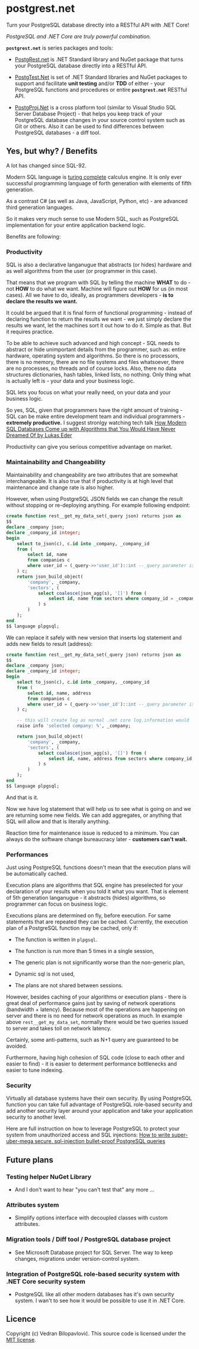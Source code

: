 ﻿# postgrest.net

Turn your PostgreSQL database directly into a RESTful API with .NET Core!

*PostgreSQL and .NET Core are truly powerful combination.*

**`postgrest.net`** is series packages and tools:

- [PostgRest.net](https://github.com/vbilopav/postgrest.net/tree/master/PostgRest.net) is .NET Standard library and NuGet package that turns your PostgreSQL database directly into a RESTful API.

- [PostgTest.Net](https://github.com/vbilopav/postgrest.net/tree/master/PostgTest.Net) is set of .NET Standard libraries and NuGet packages to support and facilitate **unit testing** and/or **TDD** of either - your PostgreSQL functions and procedures or entire **`postgrest.net`** RESTful API.

- [PostgProj.Net](https://github.com/vbilopav/postgrest.net/tree/master/TBD) is a cross platform tool (similar to Visual Studio SQL Server Database Project) - that helps you keep track of your PostgreSQL database changes in your source control system such as Git or others. Also it can be used to find differences between PostgreSQL databases - a diff tool.

## Yes, but why? / Benefits

A lot has changed since SQL-92.

Modern SQL language is [turing complete](https://en.wikipedia.org/wiki/Turing_completeness) calculus engine. It is only ever successful programming language of forth generation with elements of fifth generation.

As a contrast C# (as well as Java, JavaScript, Python, etc) - are advanced third generation languages.

So it makes very much sense to use Modern SQL, such as PostgreSQL implementation for your entire application backend logic.

Benefits are following:

### Productivity

SQL is also a declarative langanugue that abstracts (or hides) hardware and as well algorithms from the user (or programmer in this case).

That means that we program with SQL by telling the machine **WHAT** to do - not **HOW** to do what we want. Machine will figure out **HOW** for us (in most cases). All we have to do, ideally, as programmers developers - **is to declare the results we want.**

It could be argued that it is final form of functional programming - instead of declaring function to return the results we want - we just simply declare the results we want, let the machines sort it out how to do it. Simple as that. But it requires practice.

To be able to achieve such advanced and high concept - SQL needs to abstract or hide unimportant details from the programmer, such as: entire hardware, operating system and algorithms. So there is no processors, there is no memory, there are no file systems and files whatsoever, there are no processes, no threads and of course locks. Also, there no data structures dictionaries, hash tables, linked lists, no nothing. Only thing what is actually left is - your data and your business logic.

SQL lets you focus on what your really need, on your data and your business logic.

So yes, SQL, given that programmers have the right amount of training - SQL can be make entire development team and individual programmers - **extremely productive.**
I suggest stronlgy watching tech talk [How Modern SQL Databases Come up with Algorithms that You Would Have Never Dreamed Of by Lukas Eder](https://www.youtube.com/watch?v=wTPGW1PNy_Y)

Productivity can give you serious competitive advantage on market.

### Maintainability and Changeability

Maintainability and changeability are two attributes that are somewhat interchangeable.
It is also true that if productivity is at high level that maintenance and change rate is also higher.

However, when using PostgreSQL JSON fields we can change the result without stopping or re-deploying anything. 
For example following endpoint:

```sql
create function rest__get_my_data_set(_query json) returns json as
$$
declare _company json;
declare _company_id integer;
begin
	select to_json(c), c.id into _company, _company_id
	from (
		select id, name
		from companies c
		where user_id = (_query->>'user_id')::int --_query parameter is query string serialized to json
	) c;
	return json_build_object(
		'company', _company,
		'sectors', (
			select coalesce(json_agg(s), '[]') from (
				select id, name from sectors where company_id = _company_id order by company_id
			) s
		)
	);
end
$$ language plpgsql;
```

We can replace it safely with new version that inserts log statement and adds new fields to result (address):

```sql
create function rest__get_my_data_set(_query json) returns json as
$$
declare _company json;
declare _company_id integer;
begin
	select to_json(c), c.id into _company, _company_id
	from (
		select id, name, address
		from companies c
		where user_id = (_query->>'user_id')::int --_query parameter is query string serialized to json
	) c;

	-- this will create log as normal .net core log.information would
	raise info 'selected company: %', _company;

	return json_build_object(
		'company', _company,
		'sectors', (
			select coalesce(json_agg(s), '[]') from (
				select id, name, address from sectors where company_id = _company_id order by company_id
			) s
		)
	);
end
$$ language plpgsql;
```

And that is it.

Now we have log statement that will help us to see what is going on and we are returning some new fields. We can add aggregates, or anything that SQL will allow and that is literally anything.

Reaction time for maintenance issue is reduced to a minimum. You can always do the software change bureaucracy later - **customers can't wait.**

### Performances

Just using PostgreSQL functions doesn't  mean that the execution plans will be automatically cached.

Execution plans are algorithms that SQL engine has preselected for your declaration of your results when you told it what you want. That is element of 5th generation langanugue - it abstracts (hides) algorithms, so programmer can focus on business logic.

Executions plans are determined on fly, before execution. For same statements that are repeated they can be cached. Currently, the execution plan of a PostgreSQL function may be cached, only if:

- The function is written in `plpgsql`.

- The function is run more than 5 times in a single session,

- The generic plan is not significantly worse than the non-generic plan,

- Dynamic sql is not used,

- The plans are not shared between sessions.

However, besides caching of your algorithms or execution plans - there is great deal of performance gains just by saving of network operations (bandwidth + latency). Because most of the operations are happening on server and there is no need for network operations as much. In example above `rest__get_my_data_set`, normally there would be two queries issued to server and takes toll on network latency.

Certainly, some anti-patterns, such as N+1 query are guaranteed to be avoided.

Furthermore, having high cohesion of SQL code (close to each other and easier to find) - it is easier to determent performance bottlenecks and easier to tune indexing.

### Security

Virtually all database systems have their own security. By using PostgreSQL function you can take full advantage of PostgreSQL role-based security and add another security layer around your application and take your application security to another level.

Here are full instruction on how to leverage PostgreSQL to protect your system from unauthorized access and SQL injections:
[How to write super-uber-mega secure, sql-injection bullet-proof PostgreSQL queries](https://github.com/vbilopav/articles_repo/blob/master/How%20to%20write%20super-uber-mega%20secure%2C%20sql-injection%20bullet-proof%20PostgreSQL%20queries.md)

## Future plans

### Testing helper NuGet Library

- And I don't want to hear "you can't test that" any more ...

### Attributes system

- Simplify options interface with decoupled classes with custom attributes.

### Migration tools / Diff tool / PostgreSQL database project

- See Microsoft Database project for SQL Server. The way to keep changes, migrations under version-control system.

### Integration of PostgreSQL role-based security system with .NET Core security system

- PostgreSQL like all other modern databases has it's own security system. I wan't to see how it would be possible to use it in .NET Core.

## Licence

Copyright (c) Vedran Bilopavlović.
This source code is licensed under the [MIT license](https://github.com/vbilopav/postgrest.net/blob/master/LICENSE).
